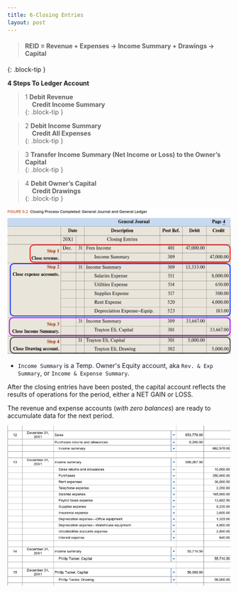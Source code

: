 ```yaml
---
title: 6-Closing Entries
layout: post
---
```


> #### REID = Revenue + Expenses -> Income Summary + Drawings -> Capital
{: .block-tip }


**4 Steps To Ledger Account**  

> 1 **Debit Revenue**<br>&nbsp;&nbsp;&nbsp;&nbsp;**Credit Income Summary**  
{: .block-tip }  

> 2 **Debit Income Summary**<br>&nbsp;&nbsp;&nbsp;&nbsp;**Credit All Expenses**  
{: .block-tip }  

> 3 **Transfer Income Summary (Net Income or Loss) to the Owner’s Capital**  
{: .block-tip }  

> 4 **Debit Owner’s Capital**<br>&nbsp;&nbsp;&nbsp;&nbsp;**Credit Drawings**  
{: .block-tip }  


![](/assets/mc-graw-accounting-course/chap6/closing.fig.6.2.all.4.steps.png)

- `Income Summary` is a Temp. Owner's Equity account, aka `Rev. & Exp Summary`, or `Income & Expense Summary`.

After the closing entries have been posted, the capital account reflects the results of operations for the period, either a NET GAIN or LOSS.

The revenue and expense accounts (*with zero balances*) are ready to accumulate data for the next period.

![](/assets/mc-graw-accounting-course/chap6/13.prob.4.correct.png)

